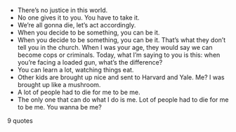  - There’s no justice in this world.
 - No one gives it to you. You have to take it.
 - We’re all gonna die, let’s act accordingly.
 - When you decide to be something, you can be it.
 - When you decide to be something, you can be it. That’s what they don’t tell you in the church. When I was your age, they would say we can become cops or criminals. Today, what I’m saying to you is this: when you’re facing a loaded gun, what’s the difference?
 - You can learn a lot, watching things eat.
 - Other kids are brought up nice and sent to Harvard and Yale. Me? I was brought up like a mushroom.
 - A lot of people had to die for me to be me.
 - The only one that can do what I do is me. Lot of people had to die for me to be me. You wanna be me?

9 quotes